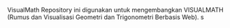 VisualMath
Repository ini digunakan untuk mengembangkan VISUALMATH (Rumus dan Visualisasi Geometri dan Trigonometri Berbasis Web).
s